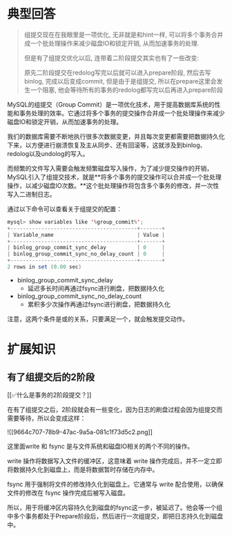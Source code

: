 # 典型回答

> 组提交现在在我眼里是一项优化, 无非就是和hint一样, 可以将多个事务合并成一个批处理操作来减少磁盘IO和锁定开销, 从而加速事务的处理.
> 
> 但是有了组提交优化以后, 连带着二阶段提交其实也有了一些改变:
> 
> 原先二阶段提交在redolog写完以后就可以进入prepare阶段, 然后去写binlog, 完成以后变成commit, 但是由于是组提交, 所以在prepare这里会发生一个阻塞, 他会等待所有的事务的redolog都写完以后再进入prepare阶段

MySQL的组提交（Group Commit）是一项优化技术，用于提高数据库系统的性能和事务处理的效率。它通过将多个事务的提交操作合并成一个批处理操作来减少磁盘IO和锁定开销，从而加速事务的处理。



我们的数据库需要不断地执行很多次数据变更，并且每次变更都需要把数据持久化下来，以方便进行崩溃恢复及主从同步、还有回滚等，这就涉及到binlog、redolog以及undolog的写入。



而频繁的文件写入需要会触发频繁磁盘写入操作，为了减少提交操作的开销，MySQL引入了组提交技术，就是**将多个事务的提交操作可以合并成一个批处理操作，以减少磁盘IO次数。**这个批处理操作将包含多个事务的修改，并一次性写入二进制日志。



通过以下命令可以查看关于组提交的配置：



```java
mysql> show variables like '%group_commit%';                                                                                                                                         
+-----------------------------------------+-------+                                                                                                                                  
| Variable_name                           | Value |                                                                                                                                  
+-----------------------------------------+-------+                                                                                                                                  
| binlog_group_commit_sync_delay          | 0     |                                                                                                                                  
| binlog_group_commit_sync_no_delay_count | 0     |                                                                                                                                  
+-----------------------------------------+-------+                                                                                                                                  
2 rows in set (0.00 sec) 
```



+ binlog_group_commit_sync_delay
    - 延迟多长时间再通过fsync进行刷盘，把数据持久化
+ binlog_group_commit_sync_no_delay_count
    - 累积多少次操作再通过fsync进行刷盘，把数据持久化



注意，这两个条件是或的关系，只要满足一个，就会触发提交动作。





# 扩展知识


## 有了组提交后的2阶段


[[✅什么是事务的2阶段提交？]]



在有了组提交之后，2阶段就会有一些变化，因为日志的刷盘过程会因为组提交而需要等待，所以会变成这样：



![[9664c707-78b9-47ac-9a5a-081c1f73d5c2.png]]



这里面write 和 fsync 是与文件系统和磁盘IO相关的两个不同的操作。



write 操作将数据写入文件的缓冲区，这意味着 write 操作完成后，并不一定立即将数据持久化到磁盘上，而是将数据暂时存储在内存中。



fsync 用于强制将文件的修改持久化到磁盘上。它通常与 write 配合使用，以确保文件的修改在 fsync 操作完成后被写入磁盘。



所以，用于将缓冲区内容持久化到磁盘的fsync这一步，被延迟了。他会等一个组中多个事务都处于Prepare阶段后，然后进行一次组提交，即把日志持久化到磁盘中。

